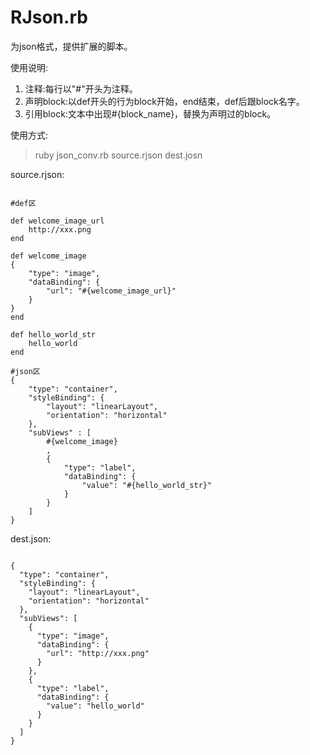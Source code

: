 RJson.rb
========

为json格式，提供扩展的脚本。

使用说明:
1. 注释:每行以"#"开头为注释。
2. 声明block:以def开头的行为block开始，end结束，def后跟block名字。
3. 引用block:文本中出现#{block_name}，替换为声明过的block。

使用方式: 
>    ruby json_conv.rb source.rjson dest.josn

source.rjson:
<pre><code>
#def区

def welcome_image_url
	http://xxx.png
end

def welcome_image
{
	"type": "image",
    "dataBinding": {
        "url": "#{welcome_image_url}"
    }
}
end

def hello_world_str
	hello_world
end

#json区
{
	"type": "container",
	"styleBinding": {
	    "layout": "linearLayout",
	    "orientation": "horizontal"
    },
    "subViews" : [
		#{welcome_image}
		,
		{
			"type": "label",
			"dataBinding": {
				"value": "#{hello_world_str}"
			}
		}
    ]
}
</code></pre>

dest.json:
<pre><code>
{
  "type": "container",
  "styleBinding": {
    "layout": "linearLayout",
    "orientation": "horizontal"
  },
  "subViews": [
    {
      "type": "image",
      "dataBinding": {
        "url": "http://xxx.png"
      }
    },
    {
      "type": "label",
      "dataBinding": {
        "value": "hello_world"
      }
    }
  ]
}
</code></pre>
